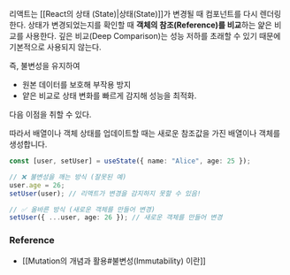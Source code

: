 리액트는 [[React의 상태 (State)|상태(State)]]가 변경될 때 컴포넌트를 다시 렌더링한다. 상태가 변경되었는지를 확인할 때 **객체의 참조(Reference)를 비교**하는 얉은 비교를 사용한다. 깊은 비교(Deep Comparison)는 성능 저하를 초래할 수 있기 때문에 기본적으로 사용되지 않는다.  

즉, 불변성을 유지하여

- 원본 데이터를 보호해 부작용 방지 
- 얕은 비교로 상태 변화를 빠르게 감지해 성능을 최적화. 

다음 이점을 취할 수 있다.

따라서 배열이나 객체 상태를 업데이트할 때는 새로운 참조값을 가진 배열이나 객체를 생성합니다.

```typescript
const [user, setUser] = useState({ name: "Alice", age: 25 });

// ❌ 불변성을 깨는 방식 (잘못된 예)
user.age = 26; 
setUser(user); // 리액트가 변경을 감지하지 못할 수 있음!

// ✅ 올바른 방식 (새로운 객체를 만들어 변경)
setUser({ ...user, age: 26 }); // 새로운 객체를 만들어 변경
```

### Reference
- [[Mutation의 개념과 활용#불변성(Immutability) 이란]]
